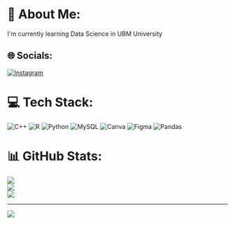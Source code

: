 # 💫 About Me:
I'm currently learning Data Science in UBM University


## 🌐 Socials:
[![Instagram](https://img.shields.io/badge/Instagram-%23E4405F.svg?logo=Instagram&logoColor=white)](https://instagram.com/winsonn_13) 

# 💻 Tech Stack:
![C++](https://img.shields.io/badge/c++-%2300599C.svg?style=for-the-badge&logo=c%2B%2B&logoColor=white) ![R](https://img.shields.io/badge/r-%23276DC3.svg?style=for-the-badge&logo=r&logoColor=white) ![Python](https://img.shields.io/badge/python-3670A0?style=for-the-badge&logo=python&logoColor=ffdd54) ![MySQL](https://img.shields.io/badge/mysql-%2300000f.svg?style=for-the-badge&logo=mysql&logoColor=white) ![Canva](https://img.shields.io/badge/Canva-%2300C4CC.svg?style=for-the-badge&logo=Canva&logoColor=white) ![Figma](https://img.shields.io/badge/figma-%23F24E1E.svg?style=for-the-badge&logo=figma&logoColor=white) ![Pandas](https://img.shields.io/badge/pandas-%23150458.svg?style=for-the-badge&logo=pandas&logoColor=white)
# 📊 GitHub Stats:
![](https://github-readme-stats.vercel.app/api?username=winson-ds&theme=react&hide_border=false&include_all_commits=true&count_private=true)<br/>
![](https://github-readme-streak-stats.herokuapp.com/?user=winson-ds&theme=react&hide_border=false)<br/>
![](https://github-readme-stats.vercel.app/api/top-langs/?username=winson-ds&theme=react&hide_border=false&include_all_commits=true&count_private=true&layout=compact)

---
[![](https://visitcount.itsvg.in/api?id=winson-ds&icon=0&color=0)](https://visitcount.itsvg.in)

<!-- Proudly created with GPRM ( https://gprm.itsvg.in ) -->
